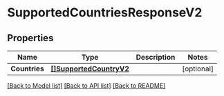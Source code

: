# SupportedCountriesResponseV2

## Properties

Name | Type | Description | Notes
------------ | ------------- | ------------- | -------------
**Countries** | [**[]SupportedCountryV2**](SupportedCountryV2.md) |  | [optional] 

[[Back to Model list]](../README.md#documentation-for-models) [[Back to API list]](../README.md#documentation-for-api-endpoints) [[Back to README]](../README.md)


